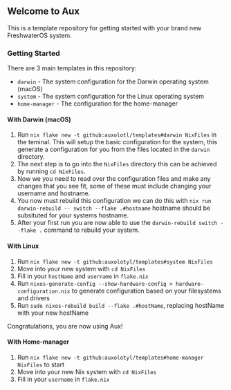 ## Welcome to Aux

This is a template repository for getting started with your brand new FreshwaterOS system.

### Getting Started

There are 3 main templates in this repository:
- `darwin` - The system configuration for the Darwin operating system (macOS)
- `system` - The system configuration for the Linux operating system
- `home-manager` - The configuration for the home-manager

#### With Darwin (macOS)

1. Run `nix flake new -t github:auxolotl/templates#darwin NixFiles` in the teminal. This will setup the basic configuration for the system, this generate a configuration for you from the files located in the `darwin` directory.
2. The next step is to go into the `NixFiles` directory this can be achieved by running `cd NixFiles`.
3. Now we you need to read over the configuration files and make any changes that you see fit, some of these must include changing your username and hostname.
4. You now must rebuild this configuration we can do this with `nix run darwin-rebuild -- switch --flake .#hostname` hostname should be subsituted for your systems hostname.
5. After your first run you are now able to use the `darwin-rebuild switch --flake .` command to rebuild your system.

#### With Linux

1. Run `nix flake new -t github:auxolotyl/templates#system NixFiles`
2. Move into your new system with `cd NixFiles`
3. Fill in your `hostName` and `username` in `flake.nix`
4. Run `nixos-generate-config --show-hardware-config > hardware-configuration.nix` to generate configuration based on your filesystems and drivers
5. Run `sudo nixos-rebuild build --flake .#hostName`, replacing hostName with your new hostName

Congratulations, you are now using Aux!

#### With Home-manager

1. Run `nix flake new -t github:auxolotyl/templates#home-manager NixFiles` to start
2. Move into your new Nix system with `cd NixFiles`
3. Fill in your `username` in `flake.nix`
